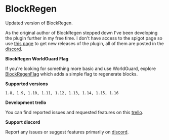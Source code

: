 # BlockRegen
Updated version of BlockRegen.

As the original author of BlockRegen stepped down I've been developing the plugin further in my free time.
I don't have access to the spigot page so use [this page](https://github.com/Wertik/BlockRegen/releases) to get new releases of the plugin, all of them are posted in the [discord](https://discord.gg/ZCxMca5).

**BlockRegen WorldGuard Flag**

If you're looking for something more basic and use WorldGuard, explore [BlockRegenFlag](https://github.com/Wertik/BlockRegenFlag) which adds a simple flag to regenerate blocks.

**Supported versions** 

``1.8, 1.9, 1.10, 1.11, 1.12, 1.13, 1.14, 1.15, 1.16``

**Development trello** 

You can find reported issues and requested features on this [trello](https://trello.com/b/FfsHxZUW/blockregen).

**Support discord** 

Report any issues or suggest features primarily on [discord](https://discord.gg/ZCxMca5).
